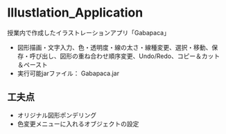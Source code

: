 # Illustlation_Application
授業内で作成したイラストレーションアプリ「Gabapaca」

 - 図形描画・文字入力、色・透明度・線の太さ・線種変更、選択・移動、保存・呼び出し、図形の重ね合わせ順序変更、Undo/Redo、コピー＆カット＆ペースト
 - 実行可能jarファイル： Gabapaca.jar

## 工夫点
 - オリジナル図形ポンデリング
 - 色変更メニューに入れるオブジェクトの設定
